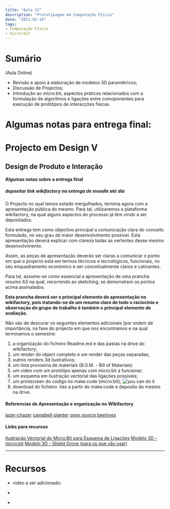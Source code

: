 ```yaml
---
title: "Aula 12"
description: "Prototipagem em Computação Física"
date: "2021-01-19"
tags:
- Computação Física
- micro:bit
---
```


# Sumário

(Aula Online)

* Revisão e apoio à elaboração de modelos 3D paramétricos;
* Discussão de Projectos;
* Introdução ao micro:bit, aspectos práticos relacionados com a formulação de algoritmos e ligações entre comoponentes para execução de protótipos de interacções físicas.
 
# Algumas notas para entrega final:

# Projecto em Design V
## Design de Produto e Interação

#### Algumas notas sobre a entrega final
##### depositar link wikifactory na entrega de moodle até dia

O Projecto no qual temos estado mergulhados, termina agora com a apresentação pública do mesmo. Para tal, utilizaremos a plataforma wikifactory, na qual alguns aspectos do processo já têm vindo a ser depositados.

Esta entrega tem como objectivo principal a comunicação clara do conceito formulado, no seu grau de maior desenvolvimento possível.
Esta apresentação deverá explicar com clareza todas as vertentes desse mesmo desenvolvimento.

Assim, as peças de apresentação deverão ser claras a comunicar o ponto em que o projecto está em termos técnicos e tecnológicos, funcionais, no seu enquadramento económico e ser conceitualmente claros e cativantes.

Para tal, assume-se como essencial a apresentação de uma prancha resumo A3 na qual, recorrendo ao sketching, se demonstrem os pontos acima assinalados.

**Esta prancha deverá ser o principal elemento de apresentação no wikifactory, pois tratando-se de um resumo claro de todo o raciocínio e observação do grupo de trabalho é também o principal elemento de avaliação.**

Não são de descurar os seguintes elementos adicionais (por ordem de importância, na fase do projecto em que nos encontramos e na qual terminamos o semestre:

1. a organização do ficheiro Readme.md e das pastas na drive do wikifactory;
2. um render do object completo e um render das peças separadas;
3. outros renders 3d ilustrativos;
4. um lista provisória de materiais (B.O.M. - Bill of Materials)
5. um video com um protótipo apenas com micro:bit a funcionar;
6. um esquema em ilustração vectorial das ligações possíveis;
7. um printscreen do código no make.code (micro:bit);
![you can do it](/images/mc2.png)
8. download do ficheiro .hex a partir do make:code e deposito do mesmo na drive.


#### Referencias de Apresentação e organização no Wikifactory 

[lazer-chazer](https://wikifactory.com/@flowalistik/lazer-chazer)
[campbell-planter](https://wikifactory.com/@flowalistik/campbell-planter)
[open source beehives](https://projects.fablabs.io/+OSBeehives/barcelona-warre-beehive)


#### Links para recursos

[Ilustração Vectorial do Micro:Bit para Esquema de Ligações](https://github.com/microbit-foundation/microbit-svg)
[Modelo 3D - micro:bit](https://grabcad.com/library/microbit-go-bundle-micro-bit-bbc-1)
[Modelo 3D - Shield Grove (para os que vão usar)](https://grabcad.com/library/shield-grove-pour-micro-bit-1)


___
# Recursos

* video a ser adicionado:
* []()

* []()